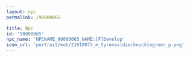 ```yaml
---
layout: npc
permalink: /90000065

title: Npc
id: '90000065'
npc_name: 'NPCNAME_90000065_NAME:[F]Develop'
icon_url: 'portrait/mob/21010073_m_tyrensoldierknucklegreen_p.png'
---
```

